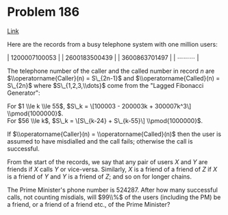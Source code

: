 # Problem 186

[Link](https://projecteuler.net/problem=186)

Here are the records from a busy telephone system with one million users:

| $1$$200007$$100053$      |
| $2$$600183$$500439$      |
| $3$$600863$$701497$      |
| $\cdots$$\cdots$$\cdots$ |

The telephone number of the caller and the called number in record $n$ are $\\operatorname{Caller}(n) = S\_{2n-1}$ and $\\operatorname{Called}(n) = S\_{2n}$ where $S\_{1,2,3,\\dots}$ come from the "Lagged Fibonacci Generator":

For $1 \\le k \\le 55$, $S\_k = \[100003 - 200003k + 300007k^3\] \\pmod{1000000}$.  
For $56 \\le k$, $S\_k = \[S\_{k-24} + S\_{k-55}\] \\pmod{1000000}$.

If $\\operatorname{Caller}(n) = \\operatorname{Called}(n)$ then the user is assumed to have misdialled and the call fails; otherwise the call is successful.

From the start of the records, we say that any pair of users $X$ and $Y$ are friends if $X$ calls $Y$ or vice-versa. Similarly, $X$ is a friend of a friend of $Z$ if $X$ is a friend of $Y$ and $Y$ is a friend of $Z$; and so on for longer chains.

The Prime Minister's phone number is $524287$. After how many successful calls, not counting misdials, will $99\\%$ of the users (including the PM) be a friend, or a friend of a friend etc., of the Prime Minister?
